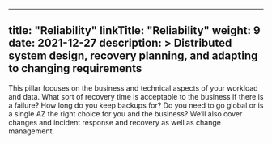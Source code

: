 
---
title: "Reliability"
linkTitle: "Reliability"
weight: 9 
date: 2021-12-27
description: >
  Distributed system design, recovery planning, and adapting to changing requirements
---
This pillar focuses on the business and technical aspects of your workload and data. What sort of recovery time is acceptable to the business if there is a failure? How long do you keep backups for? Do you need to go global or is a single AZ the right choice for you and the business? We’ll also cover changes and incident response and recovery as well as change management.

